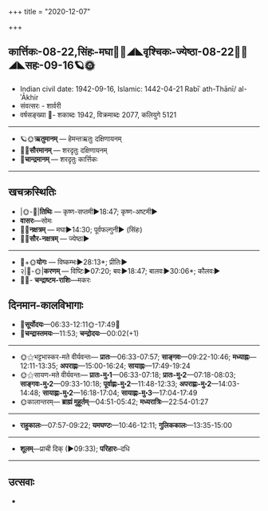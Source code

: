 +++
title = "2020-12-07"

+++
## कार्त्तिकः-08-22,सिंहः-मघा🌛🌌◢◣वृश्चिकः-ज्येष्ठा-08-22🌌🌞◢◣सहः-09-16🪐🌞
- Indian civil date: 1942-09-16, Islamic: 1442-04-21 Rabīʿ ath-Thānī/ al-ʾĀkhir
- संवत्सरः - शार्वरी
- वर्षसङ्ख्या 🌛- शकाब्दः 1942, विक्रमाब्दः 2077, कलियुगे 5121
___________________
- 🪐🌞**ऋतुमानम्** — हेमन्तऋतुः दक्षिणायनम्
- 🌌🌞**सौरमानम्** — शरदृतुः दक्षिणायनम्
- 🌛**चान्द्रमानम्** — शरदृतुः कार्त्तिकः
___________________


## खचक्रस्थितिः
- |🌞-🌛|**तिथिः** — कृष्ण-सप्तमी►18:47; कृष्ण-अष्टमी►  
- **वासरः**—सोमः  
- 🌌🌛**नक्षत्रम्** — मघा►14:30; पूर्वफल्गुनी► (सिंहः)  
- 🌌🌞**सौर-नक्षत्रम्** — ज्येष्ठा►  
___________________
- 🌛+🌞**योगः** — विष्कम्भः►28:13*; प्रीतिः►  
- २|🌛-🌞|**करणम्** — विष्टिः►07:20; बवः►18:47; बालवः►30:06*; कौलवः►  
- 🌌🌛- **चन्द्राष्टम-राशिः**—मकरः  


## दिनमान-कालविभागाः
- 🌅**सूर्योदयः**—06:33-12:11🌞️-17:49🌇  
- 🌛**चन्द्रास्तमयः**—11:53; **चन्द्रोदयः**—00:02(+1)  
___________________
- 🌞⚝भट्टभास्कर-मते वीर्यवन्तः— **प्रातः**—06:33-07:57; **साङ्गवः**—09:22-10:46; **मध्याह्नः**—12:11-13:35; **अपराह्णः**—15:00-16:24; **सायाह्नः**—17:49-19:24  
- 🌞⚝सायण-मते वीर्यवन्तः— **प्रातः-मु॰1**—06:33-07:18; **प्रातः-मु॰2**—07:18-08:03; **साङ्गवः-मु॰2**—09:33-10:18; **पूर्वाह्णः-मु॰2**—11:48-12:33; **अपराह्णः-मु॰2**—14:03-14:48; **सायाह्णः-मु॰2**—16:18-17:04; **सायाह्णः-मु॰3**—17:04-17:49  
- 🌞कालान्तरम्— **ब्राह्मं मुहूर्तम्**—04:51-05:42; **मध्यरात्रिः**—22:54-01:27  
___________________
- **राहुकालः**—07:57-09:22; **यमघण्टः**—10:46-12:11; **गुलिककालः**—13:35-15:00  
___________________
- **शूलम्**—प्राची दिक् (►09:33); **परिहारः**–दधि  
___________________

## उत्सवाः
- 
